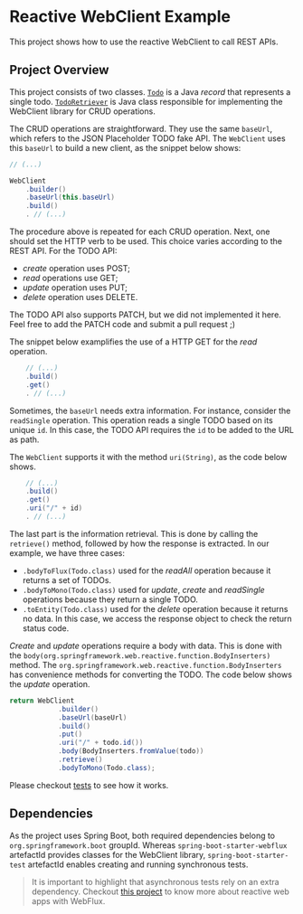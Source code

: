 # Reactive WebClient Example
This project shows how to use the reactive WebClient to call REST APIs.

## Project Overview
This project consists of two classes. [`Todo`](./src/main/java/com/example/demo/Todo.java) is a Java _record_ that represents a single todo. [`TodoRetriever`](./src/main/java/com/example/demo/TodoRetriever.java) is Java class responsible for implementing the WebClient library for CRUD operations.

The CRUD operations are straightforward. They use the same `baseUrl`, which refers to the JSON Placeholder TODO fake API. The `WebClient` uses this `baseUrl` to build a new client, as the snippet below shows:

```java
// (...)

WebClient
    .builder()
    .baseUrl(this.baseUrl)
    .build()
    . // (...)
```

The procedure above is repeated for each CRUD operation. Next, one should set the HTTP verb to be used. This choice varies according to the REST API. For the TODO API:

- _create_ operation uses POST;
- _read_ operations use GET;
- _update_ operation uses PUT;
- _delete_ operation uses DELETE.

The TODO API also supports PATCH, but we did not implemented it here. Feel free to add the PATCH code and submit a pull request ;)

The snippet below examplifies the use of a HTTP GET for the _read_ operation.

```java
    // (...)
    .build()
    .get()
    . // (...)
```

Sometimes, the `baseUrl` needs extra information. For instance, consider the `readSingle` operation. This operation reads a single TODO based on its unique `id`. In this case, the TODO API requires the `id` to be added to the URL as path. 

The `WebClient` supports it with the method `uri(String)`, as the code below shows.

```java
    // (...)
    .build()
    .get()
    .uri("/" + id)
    . // (...)
```

The last part is the information retrieval. This is done by calling the `retrieve()` method, followed by how the response is extracted. In our example, we have three cases:

- `.bodyToFlux(Todo.class)` used for the _readAll_ operation because it returns a set of TODOs.
- `.bodyToMono(Todo.class)` used for _update_, _create_ and _readSingle_ operations because they return a single TODO.
- `.toEntity(Todo.class)` used for the _delete_ operation because it returns no data. In this case, we access the response object to check the return status code.

_Create_ and _update_ operations require a body with data. This is done with the `body(org.springframework.web.reactive.function.BodyInserters)` method. The `org.springframework.web.reactive.function.BodyInserters` has convenience methods for converting the TODO. The code below shows the _update_ operation. 

```java
return WebClient
            .builder()
            .baseUrl(baseUrl)
            .build()
            .put()
            .uri("/" + todo.id())
            .body(BodyInserters.fromValue(todo))
            .retrieve()
            .bodyToMono(Todo.class);
```

Please checkout [tests](./src/test/java/com/example/demo/DemoApplicationTests.java) to see how it works.

## Dependencies
As the project uses Spring Boot, both required dependencies belong to `org.springframework.boot` groupId. Whereas `spring-boot-starter-webflux` artefactId provides classes for the WebClient library, `spring-boot-starter-test` artefactId enables creating and running synchronous tests.

> It is important to highlight that asynchronous tests rely on an extra dependency. Checkout [this project](https://github.com/gabrielcostasilva/reactivity-examples.git) to know more about reactive web apps with WebFlux.